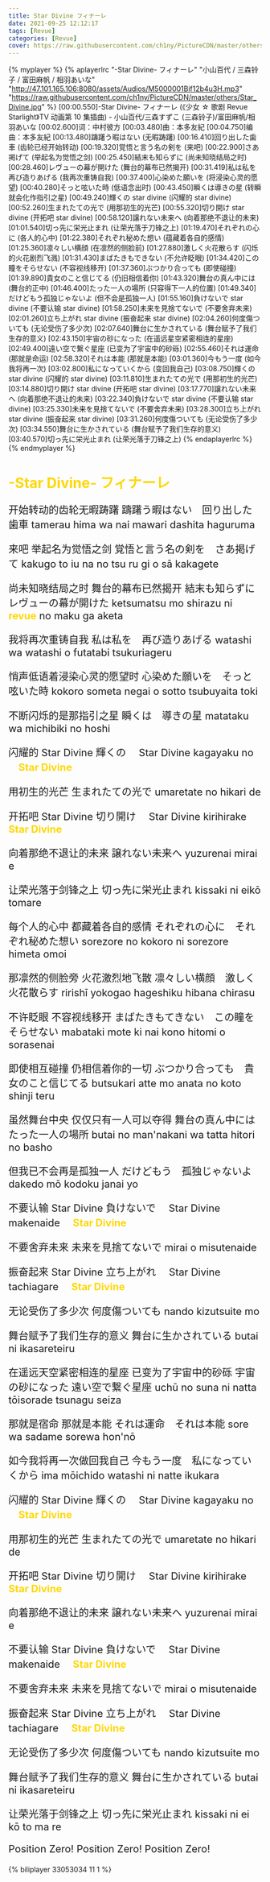 ```yaml
---
title: Star Divine フィナーレ
date: 2021-09-25 12:12:17
tags: [Revue]
categories: [Revue]
cover: https://raw.githubusercontent.com/ch1ny/PictureCDN/master/others/Star_Divine.jpg
---
```


{% myplayer %}
{% aplayerlrc "-Star Divine- フィナーレ" "小山百代 / 三森铃子 / 富田麻帆 / 相羽あいな" "http://47.101.165.106:8080/assets/Audios/M5000001Bif12b4u3H.mp3" "https://raw.githubusercontent.com/ch1ny/PictureCDN/master/others/Star_Divine.jpg" %}
[00:00.550]-Star Divine- フィナーレ (《少女 ☆ 歌剧 Revue Starlight》TV 动画第 10 集插曲) - 小山百代/三森すずこ (三森铃子)/富田麻帆/相羽あいな
[00:02.600]词：中村彼方
[00:03.480]曲：本多友紀
[00:04.750]编曲：本多友紀
[00:13.480]躊躇う暇はない (无暇踌躇)
[00:16.410]回り出した歯車 (齿轮已经开始转动)
[00:19.320]覚悟と言う名の剣を (来吧)
[00:22.900]さあ掲げて (举起名为觉悟之剑)
[00:25.450]結末も知らずに (尚未知晓结局之时)
[00:28.460]レヴューの幕が開けた (舞台的幕布已然揭开)
[00:31.419]私は私を再び造りあげる (我再次重铸自我)
[00:37.400]心染めた願いを (将浸染心灵的愿望)
[00:40.280]そっと呟いた時 (低语念出时)
[00:43.450]瞬くは導きの星 (转瞬就会化作指引之星)
[00:49.240]輝くの star divine (闪耀的 star divine)
[00:52.260]生まれたての光で (用那初生的光芒)
[00:55.320]切り開け star divine (开拓吧 star divine)
[00:58.120]譲れない未来へ (向着那绝不退让的未来)
[01:01.540]切っ先に栄光止まれ (让荣光落于刀锋之上)
[01:19.470]それぞれの心に (各人的心中)
[01:22.380]それぞれ秘めた想い (蕴藏着各自的感情)
[01:25.360]凛々しい横顔 (在凛然的侧脸前)
[01:27.880]激しく火花散らす (闪烁的火花剧烈飞溅)
[01:31.430]まばたきもできない (不允许眨眼)
[01:34.420]この瞳をそらせない (不容视线移开)
[01:37.360]ぶつかり合っても (即使碰撞)
[01:39.890]貴女のこと信じてる (仍旧相信着你)
[01:43.320]舞台の真ん中には (舞台的正中)
[01:46.400]たった一人の場所 (只容得下一人的位置)
[01:49.340]だけどもう孤独じゃないよ (但不会是孤独一人)
[01:55.160]負けないで star divine (不要认输 star divine)
[01:58.250]未来を見捨てないで (不要舍弃未来)
[02:01.260]立ち上がれ star divine (振奋起来 star divine)
[02:04.260]何度傷ついても (无论受伤了多少次)
[02:07.640]舞台に生かされている (舞台赋予了我们生存的意义)
[02:43.150]宇宙の砂になった (在遥远星空紧密相连的星座)
[02:49.400]遠い空で繋ぐ星座 (已变为了宇宙中的砂砾)
[02:55.460]それは運命 (那就是命运)
[02:58.320]それは本能 (那就是本能)
[03:01.360]今もう一度 (如今我将再一次)
[03:02.800]私になっていくから (变回我自己)
[03:08.750]輝くの star divine (闪耀的 star divine)
[03:11.810]生まれたての光で (用那初生的光芒)
[03:14.880]切り開け star divine (开拓吧 star divine)
[03:17.770]譲れない未来へ (向着那绝不退让的未来)
[03:22.340]負けないで star divine (不要认输 star divine)
[03:25.330]未来を見捨てないで (不要舍弃未来)
[03:28.300]立ち上がれ star divine (振奋起来 star divine)
[03:31.260]何度傷ついても (无论受伤了多少次)
[03:34.550]舞台に生かされている (舞台赋予了我们生存的意义)
[03:40.570]切っ先に栄光止まれ (让荣光落于刀锋之上)
{% endaplayerlrc %}
{% endmyplayer %}

<!-- more -->
<h1 style="color: gold;">-Star Divine- フィナーレ</h1>
<div style="font-size: 1.25rem;">

开始转动的齿轮无暇踌躇
躊躇う暇はない　回り出した歯車
tamerau hima wa nai mawari dashita haguruma

来吧 举起名为觉悟之剑
覚悟と言う名の剣を　さあ掲げて
kakugo to iu na no tsu ru gi o sā kakagete

尚未知晓结局之时 舞台的幕布已然揭开
結末も知らずに　レヴューの幕が開けた
ketsumatsu mo shirazu ni <b style="color: gold;">revue</b> no maku ga aketa

我将再次重铸自我
私は私を　再び造りあげる
watashi wa watashi o futatabi tsukuriageru

悄声低语着浸染心灵的愿望时
心染めた願いを　そっと呟いた時
kokoro someta negai o sotto tsubuyaita toki

不断闪烁的是那指引之星
瞬くは　導きの星
matataku wa michibiki no hoshi

闪耀的 Star Divine
輝くの　 Star Divine
kagayaku no 　<b style="color: gold;">Star Divine</b>

用初生的光芒
生まれたての光で
umaretate no hikari de

开拓吧 Star Divine
切り開け　 Star Divine
kirihirake 　<b style="color: gold;">Star Divine</b>

向着那绝不退让的未来
譲れない未来へ
yuzurenai mirai e

让荣光落于剑锋之上
切っ先に栄光止まれ
kissaki ni eikō tomare

每个人的心中 都藏着各自的感情
それぞれの心に　それぞれ秘めた想い
sorezore no kokoro ni sorezore himeta omoi

那凛然的侧脸旁 火花激烈地飞散
凛々しい横顔　激しく火花散らす
ririshī yokogao hageshiku hibana chirasu

不许眨眼 不容视线移开
まばたきもてきない　この瞳をそらせない
mabataki mote ki nai kono hitomi o sorasenai

即使相互碰撞 仍相信着你的一切
ぶつかり合っても　貴女のこと信じてる
butsukari atte mo anata no koto shinji teru

虽然舞台中央 仅仅只有一人可以夺得
舞台の真ん中には　たった一人の場所
butai no man'nakani wa tatta hitori no basho

但我已不会再是孤独一人
だけどもう　孤独じゃないよ
dakedo mō kodoku janai yo

不要认输 Star Divine
負けないで　 Star Divine
makenaide 　<b style="color: gold;">Star Divine</b>

不要舍弃未来
未来を見捨てないで
mirai o misutenaide

振奋起来 Star Divine
立ち上がれ　 Star Divine
tachiagare 　<b style="color: gold;">Star Divine</b>

无论受伤了多少次
何度傷ついても
nando kizutsuite mo

舞台赋予了我们生存的意义
舞台に生かされている
butai ni ikasareteiru

在遥远天空紧密相连的星座 已变为了宇宙中的砂砾
宇宙の砂になった 遠い空で繋ぐ星座
uchū no suna ni natta tōisorade tsunagu seiza

那就是宿命 那就是本能
それは運命　それは本能
sore wa sadame sorewa hon'nō

如今我将再一次做回我自己
今もう一度　私になっていくから
ima mōichido watashi ni natte ikukara

闪耀的 Star Divine
輝くの　 Star Divine
kagayaku no 　<b style="color: gold;">Star Divine</b>

用那初生的光芒
生まれたての光で
umaretate no hikari de

开拓吧 Star Divine
切り開け　 Star Divine
kirihirake 　<b style="color: gold;">Star Divine</b>

向着那绝不退让的未来
譲れない未来へ
yuzurenai mirai e

不要认输 Star Divine
負けないで　 Star Divine
makenaide 　<b style="color: gold;">Star Divine</b>

不要舍弃未来
未来を見捨てないで
mirai o misutenaide

振奋起来 Star Divine
立ち上がれ　 Star Divine
tachiagare 　<b style="color: gold;">Star Divine</b>

无论受伤了多少次
何度傷ついても
nando kizutsuite mo

舞台赋予了我们生存的意义
舞台に生かされている
butai ni ikasareteiru

让荣光落于剑锋之上
切っ先に栄光止まれ
kissaki ni ei kō to ma re

Position Zero!
Position Zero!
Position Zero!

</div>

{% biliplayer 33053034 11 1 %}
